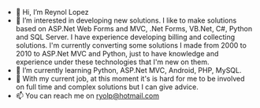 - 👋 Hi, I’m Reynol Lopez
- 👀 I’m interested in developing new solutions. I like to make solutions based on ASP.Net Web Forms and MVC, .Net Forms, VB.Net, C#, Python and SQL Server. I have experience developing billing and collecting solutions. I'm currently converting some solutions I made from 2000 to 2010 to ASP.Net MVC and Python, just to have knowledge and experience under these technologies that I'm new on them.
- 🌱 I’m currently learning Python, ASP.Net MVC, Android, PHP, MySQL.
- 💞️ With my current job, at this moment it's is hard for me to be involved on full time and complex solutions but I can give advice.
- 📫 You can reach me on ryolp@hotmail.com

<!---
ryolp/ryolp is a ✨ special ✨ repository because its `README.md` (this file) appears on your GitHub profile.
You can click the Preview link to take a look at your changes.
--->
